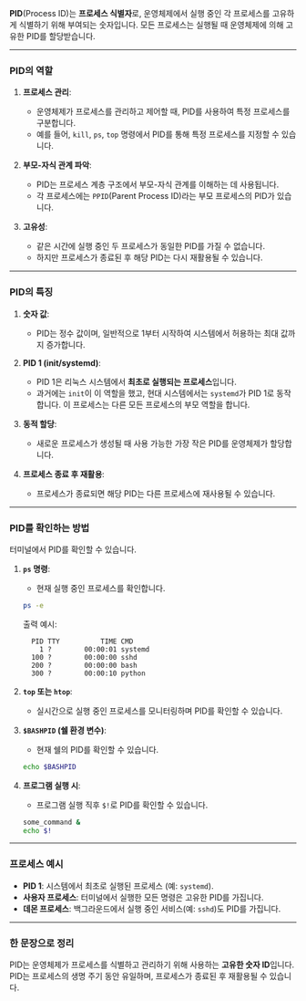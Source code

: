 **PID**(Process ID)는 **프로세스 식별자**로, 운영체제에서 실행 중인 각 프로세스를 고유하게 식별하기 위해 부여되는 숫자입니다. 모든 프로세스는 실행될 때 운영체제에 의해 고유한 PID를 할당받습니다.

---

### PID의 역할
1. **프로세스 관리**:
   - 운영체제가 프로세스를 관리하고 제어할 때, PID를 사용하여 특정 프로세스를 구분합니다.
   - 예를 들어, `kill`, `ps`, `top` 명령에서 PID를 통해 특정 프로세스를 지정할 수 있습니다.

2. **부모-자식 관계 파악**:
   - PID는 프로세스 계층 구조에서 부모-자식 관계를 이해하는 데 사용됩니다.
   - 각 프로세스에는 `PPID`(Parent Process ID)라는 부모 프로세스의 PID가 있습니다.

3. **고유성**:
   - 같은 시간에 실행 중인 두 프로세스가 동일한 PID를 가질 수 없습니다.
   - 하지만 프로세스가 종료된 후 해당 PID는 다시 재활용될 수 있습니다.

---

### PID의 특징
1. **숫자 값**:
   - PID는 정수 값이며, 일반적으로 1부터 시작하여 시스템에서 허용하는 최대 값까지 증가합니다.

2. **PID 1 (init/systemd)**:
   - PID 1은 리눅스 시스템에서 **최초로 실행되는 프로세스**입니다.
   - 과거에는 `init`이 이 역할을 했고, 현대 시스템에서는 `systemd`가 PID 1로 동작합니다. 이 프로세스는 다른 모든 프로세스의 부모 역할을 합니다.

3. **동적 할당**:
   - 새로운 프로세스가 생성될 때 사용 가능한 가장 작은 PID를 운영체제가 할당합니다.

4. **프로세스 종료 후 재활용**:
   - 프로세스가 종료되면 해당 PID는 다른 프로세스에 재사용될 수 있습니다.

---

### PID를 확인하는 방법
터미널에서 PID를 확인할 수 있습니다.

1. **`ps` 명령**:
   - 현재 실행 중인 프로세스를 확인합니다.
   ```bash
   ps -e
   ```
   출력 예시:
   ```
     PID TTY          TIME CMD
       1 ?        00:00:01 systemd
     100 ?        00:00:00 sshd
     200 ?        00:00:00 bash
     300 ?        00:00:10 python
   ```

2. **`top` 또는 `htop`**:
   - 실시간으로 실행 중인 프로세스를 모니터링하며 PID를 확인할 수 있습니다.

3. **`$BASHPID` (쉘 환경 변수)**:
   - 현재 쉘의 PID를 확인할 수 있습니다.
   ```bash
   echo $BASHPID
   ```

4. **프로그램 실행 시**:
   - 프로그램 실행 직후 `$!`로 PID를 확인할 수 있습니다.
   ```bash
   some_command &
   echo $!
   ```

---

### 프로세스 예시
- **PID 1**: 시스템에서 최초로 실행된 프로세스 (예: `systemd`).
- **사용자 프로세스**: 터미널에서 실행한 모든 명령은 고유한 PID를 가집니다.
- **데몬 프로세스**: 백그라운드에서 실행 중인 서비스(예: `sshd`)도 PID를 가집니다.

---

### 한 문장으로 정리
PID는 운영체제가 프로세스를 식별하고 관리하기 위해 사용하는 **고유한 숫자 ID**입니다. PID는 프로세스의 생명 주기 동안 유일하며, 프로세스가 종료된 후 재활용될 수 있습니다.